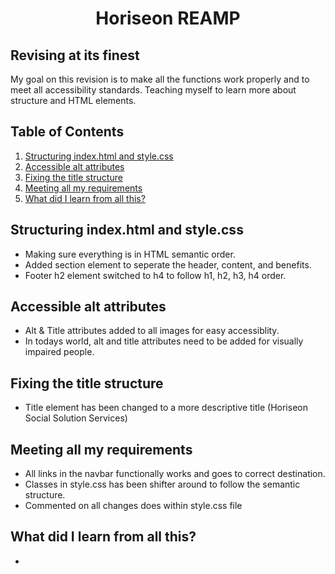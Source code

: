 <h1 align="center"> Horiseon REAMP </h1>

## Revising at its finest

My goal on this revision is to make all the functions work properly and to meet all accessibility standards. Teaching       myself to learn more about structure and HTML elements. 

## Table of Contents
<ol>
    <li><a href="#structure"> Structuring index.html and style.css </a></li>
    <li><a href="#alt"> Accessible alt attributes </a></li>
    <li><a href="#title"> Fixing the title structure </a></li>
    <li><a href="#requirements"> Meeting all my requirements </a></li>
    <li><a href="#learn"> What did I learn from all this? </a></li>
</ol>

## <div id="structure"> Structuring index.html and style.css </div>

* Making sure everything is in HTML semantic order.
* Added section element to seperate the header, content, and benefits.
* Footer h2 element switched to h4 to follow h1, h2, h3, h4 order.

## <div id="alt"> Accessible alt attributes </div>

* Alt & Title attributes added to all images for easy accessiblity.
* In todays world, alt and title attributes need to be added for visually impaired people.

## <div id="title"> Fixing the title structure </div>

* Title element has been changed to a more descriptive title (Horiseon Social Solution Services)

## <div id="requirements"> Meeting all my requirements </div>

* All links in the navbar functionally works and goes to correct destination.
* Classes in style.css has been shifter around to follow the semantic structure.
* Commented on all changes does within style.css file

## <div id="learn"> What did I learn from all this? </div>

* 